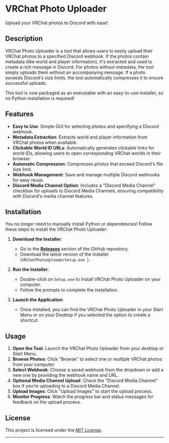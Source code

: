 # VRChat Photo Uploader

Upload your VRChat photos to Discord with ease!

## Description

VRChat Photo Uploader is a tool that allows users to easily upload their VRChat photos to a specified Discord webhook. If the photos contain metadata (like world and player information), it's extracted and used to create a rich message in Discord. For photos without metadata, the tool simply uploads them without an accompanying message. If a photo exceeds Discord's size limits, the tool automatically compresses it to ensure successful uploads.

This tool is now packaged as an executable with an easy-to-use installer, so no Python installation is required!

## Features

- **Easy to Use**: Simple GUI for selecting photos and specifying a Discord webhook.
- **Metadata Extraction**: Extracts world and player information from VRChat photos when available.
- **Clickable World ID URLs**: Automatically generates clickable links for world IDs, allowing users to open corresponding VRChat worlds in their browser.
- **Automatic Compression**: Compresses photos that exceed Discord's file size limit.
- **Webhook Management**: Save and manage multiple Discord webhooks for easy reuse.
- **Discord Media Channel Option**: Includes a "Discord Media Channel" checkbox for uploads to Discord Media Channels, ensuring compatibility with Discord's media channel features.

## Installation

You no longer need to manually install Python or dependencies! Follow these steps to install the VRChat Photo Uploader:

1. **Download the Installer**:
   - Go to the **[Releases](https://github.com/Fynn9563/VRCX-Image-to-Discord-Uploader/releases)** section of the GitHub repository.
   - Download the latest version of the installer (`VRChatPhotoUploaderSetup.exe `).

2. **Run the Installer**:
   - Double-click on `Setup.exe` to install VRChat Photo Uploader on your computer.
   - Follow the prompts to complete the installation.

3. **Launch the Application**:
   - Once installed, you can find the VRChat Photo Uploader in your Start Menu or on your Desktop if you selected the option to create a shortcut.

## Usage

1. **Open the Tool**: Launch the VRChat Photo Uploader from your desktop or Start Menu.
2. **Browse Photos**: Click "Browse" to select one or multiple VRChat photos from your computer.
3. **Select Webhook**: Choose a saved webhook from the dropdown or add a new one by providing the webhook name and URL.
4. **Optional Media Channel Upload**: Check the "Discord Media Channel" box if you’re uploading to a Discord Media Channel.
5. **Upload Images**: Click "Upload Images" to start the upload process.
6. **Monitor Progress**: Watch the progress bar and status messages for feedback on the upload process.

## License

This project is licensed under the [MIT License](https://github.com/Fynn9563/VRCX-Image-to-Discord-Uploader/blob/main/LICENSE).

---
